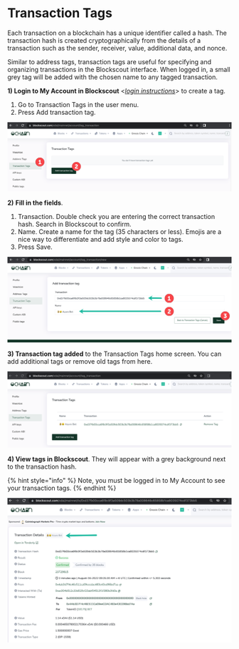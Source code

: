 # Transaction Tags

Each transaction on a blockchain has a unique identifier called a hash. The transaction hash is created cryptographically from the details of a transaction such as the sender, receiver, value, additional data, and nonce.&#x20;

Similar to address tags, transaction tags are useful for specifying and organizing  transactions in the Blockscout interface.  When  logged in, a small grey tag will be added with the chosen name to any tagged transaction.

**1)  Login to My Account in Blockscout** <[_login instructions_](./)> to create a tag.

1. Go to Transaction Tags in the user menu.
2. Press Add transaction tag.

![](../../.gitbook/assets/tr-1.png)

**2)** **Fill in the fields**.

1. Transaction. Double check you are entering the correct transaction hash. Search in Blockscout to confirm.
2. Name. Create a name for the tag (35 characters or less). Emojis are a nice way to differentiate and add style and color to tags.
3. Press Save.

![](../../.gitbook/assets/tr-2.png)

**3) Transaction tag added** to the Transaction Tags home screen. You can add additional tags or remove old tags from here.

![](../../.gitbook/assets/tr-3.png)

**4) View tags in Blockscout**. They will appear with a grey background next to the transaction hash.

{% hint style="info" %}
Note, you must be logged in to My Account to see your transaction tags.
{% endhint %}

![](<../../.gitbook/assets/tr-4 (1).png>)
